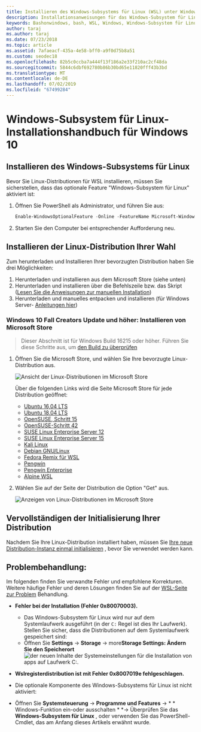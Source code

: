 ```yaml
---
title: Installieren des Windows-Subsystems für Linux (WSL) unter Windows 10
description: Installationsanweisungen für das Windows-Subsystem für Linux unter Windows 10.
keywords: Bashonwindows, bash, WSL, Windows, Windows-Subsystem für Linux, windowssubsystem, Ubuntu, Debian, SuSE, Windows 10, Installation
author: taraj
ms.author: taraj
ms.date: 07/23/2018
ms.topic: article
ms.assetid: 7afaeacf-435a-4e58-bff0-a9f0d75b8a51
ms.custom: seodec18
ms.openlocfilehash: 82b5c0ccba7a444f13f186a2e33f210ac2cf48da
ms.sourcegitcommit: 5844c6dbf692780b86b30bd65e11820fff43b3bd
ms.translationtype: MT
ms.contentlocale: de-DE
ms.lasthandoff: 07/02/2019
ms.locfileid: "67499284"
---
```

# <a name="windows-subsystem-for-linux-installation-guide-for-windows-10"></a>Windows-Subsystem für Linux-Installationshandbuch für Windows 10

## <a name="install-the-windows-subsystem-for-linux"></a>Installieren des Windows-Subsystems für Linux

Bevor Sie Linux-Distributionen für WSL installieren, müssen Sie sicherstellen, dass das optionale Feature "Windows-Subsystem für Linux" aktiviert ist:

1. Öffnen Sie PowerShell als Administrator, und führen Sie aus:
    ```powershell
    Enable-WindowsOptionalFeature -Online -FeatureName Microsoft-Windows-Subsystem-Linux
    ```

2. Starten Sie den Computer bei entsprechender Aufforderung neu.

## <a name="install-your-linux-distribution-of-choice"></a>Installieren der Linux-Distribution Ihrer Wahl
Zum herunterladen und Installieren Ihrer bevorzugten Distribution haben Sie drei Möglichkeiten:
1. Herunterladen und installieren aus dem Microsoft Store (siehe unten)
1. Herunterladen und installieren über die Befehlszeile bzw. das Skript ([Lesen Sie die Anweisungen zur manuellen Installation](install-manual.md))
1. Herunterladen und manuelles entpacken und installieren (für Windows Server- [Anleitungen hier](install-on-server.md))

### <a name="windows-10-fall-creators-update-and-later-install-from-the-microsoft-store"></a>Windows 10 Fall Creators Update und höher: Installieren von Microsoft Store

> Dieser Abschnitt ist für Windows Build 16215 oder höher.  Führen Sie diese Schritte aus, um [den Build zu überprüfen](troubleshooting.md#check-your-build-number) 

1. Öffnen Sie die Microsoft Store, und wählen Sie Ihre bevorzugte Linux-Distribution aus.

    ![Ansicht der Linux-Distributionen im Microsoft Store](media/store.png)

    Über die folgenden Links wird die Seite Microsoft Store für jede Distribution geöffnet:

    * [Ubuntu 16,04 LTS](https://www.microsoft.com/store/apps/9pjn388hp8c9)
    * [Ubuntu 18,04 LTS](https://www.microsoft.com/store/apps/9N9TNGVNDL3Q)
    * [OpenSUSE, Schritt 15](https://www.microsoft.com/store/apps/9n1tb6fpvj8c)
    * [OpenSUSE-Schritt 42](https://www.microsoft.com/store/apps/9njvjts82tjx)
    * [SUSE Linux Enterprise Server 12](https://www.microsoft.com/store/apps/9p32mwbh6cns)
    * [SUSE Linux Enterprise Server 15](https://www.microsoft.com/store/apps/9pmw35d7fnlx)
    * [Kali Linux](https://www.microsoft.com/store/apps/9PKR34TNCV07)
    * [Debian GNU/Linux](https://www.microsoft.com/store/apps/9MSVKQC78PK6)
    * [Fedora Remix für WSL](https://www.microsoft.com/store/apps/9n6gdm4k2hnc)
    * [Pengwin](https://www.microsoft.com/store/apps/9NV1GV1PXZ6P)
    * [Pengwin Enterprise](https://www.microsoft.com/store/apps/9N8LP0X93VCP)
    * [Alpine WSL](https://www.microsoft.com/store/apps/9p804crf0395)

1. Wählen Sie auf der Seite der Distribution die Option "Get" aus.

    ![Anzeigen von Linux-Distributionen im Microsoft Store](media/UbuntuStore.png)

## <a name="complete-initialization-of-your-distro"></a>Vervollständigen der Initialisierung Ihrer Distribution
Nachdem Sie Ihre Linux-Distribution installiert haben, müssen Sie [Ihre neue Distribution-Instanz einmal initialisieren](initialize-distro.md) , bevor Sie verwendet werden kann.

## <a name="troubleshooting"></a>Problembehandlung: 

Im folgenden finden Sie verwandte Fehler und empfohlene Korrekturen. Weitere häufige Fehler und deren Lösungen finden Sie auf der [WSL-Seite zur Problem](troubleshooting.md) Behandlung.

* **Fehler bei der Installation (Fehler 0x80070003).**
    * Das Windows-Subsystem für Linux wird nur auf dem Systemlaufwerk ausgeführt (in der `C:` Regel ist dies Ihr Laufwerk). Stellen Sie sicher, dass die Distributionen auf dem Systemlaufwerk gespeichert sind:  
    * Öffnen Sie **Settings** -> **Storage** -> more**Storage Settings: Ändern Sie den Speicherort**
    ![der neuen Inhalte der Systemeinstellungen für die Installation von apps auf Laufwerk C:.](media/AppStorage.png)
    
    
 * **Wslregisterdistribution ist mit Fehler 0x8007019e fehlgeschlagen.**   
  * Die optionale Komponente des Windows-Subsystems für Linux ist nicht aktiviert: 
   * Öffnen Sie **Systemsteuerung** -> **Programme und Features** -> * * Windows-Funktion ein-oder ausschalten * *-> Überprüfen Sie das **Windows-Subsystem für Linux** , oder verwenden Sie das PowerShell-Cmdlet, das am Anfang dieses Artikels erwähnt wurde.
